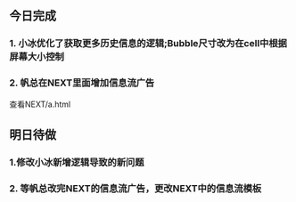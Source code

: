 ## 今日完成
### 1. 小冰优化了获取更多历史信息的逻辑;Bubble尺寸改为在cell中根据屏幕大小控制

### 2. 帆总在NEXT里面增加信息流广告
查看NEXT/a.html

## 明日待做
### 1.修改小冰新增逻辑导致的新问题

### 2. 等帆总改完NEXT的信息流广告，更改NEXT中的信息流模板